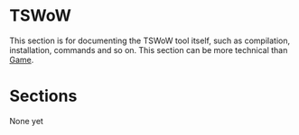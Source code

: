 # TSWoW

This section is for documenting the TSWoW tool itself, such as compilation, installation, commands and so on. This section can be more technical than [Game](../Game/README).

# Sections

None yet